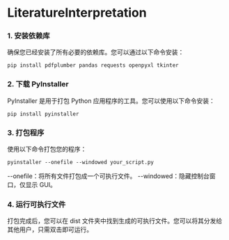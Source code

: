 # LiteratureInterpretation
 
### 1. 安装依赖库

确保您已经安装了所有必要的依赖库。您可以通过以下命令安装：
```
pip install pdfplumber pandas requests openpyxl tkinter
```

###  2. 下载 PyInstaller

PyInstaller 是用于打包 Python 应用程序的工具。您可以使用以下命令安装：
```
pip install pyinstaller
```

### 3. 打包程序
使用以下命令打包您的程序：
```
pyinstaller --onefile --windowed your_script.py
```
--onefile：将所有文件打包成一个可执行文件。
--windowed：隐藏控制台窗口，仅显示 GUI。


### 4. 运行可执行文件

打包完成后，您可以在 dist 文件夹中找到生成的可执行文件。您可以将其分发给其他用户，只需双击即可运行。

